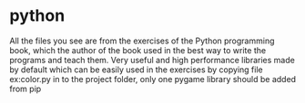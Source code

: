 # python
All the files you see are from the exercises of the Python programming book, which the author of the book used in the best way to write the programs and teach them.
Very useful and high performance libraries made by default
which can be easily used in the exercises by copying file ex:color.py in to the project folder, only one pygame library should be added from pip 
